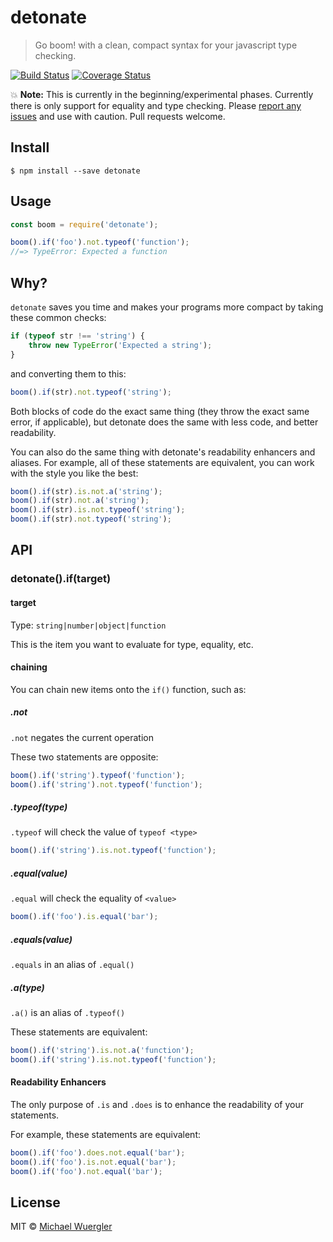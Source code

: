# detonate

> Go boom! with a clean, compact syntax for your javascript type checking.

[![Build Status](https://travis-ci.org/radiovisual/detonate.svg?branch=master)](https://travis-ci.org/radiovisual/detonate) [![Coverage Status](https://coveralls.io/repos/github/radiovisual/detonate/badge.svg?branch=master)](https://coveralls.io/github/radiovisual/detonate?branch=master)
 
:boom: **Note:** This is currently in the beginning/experimental phases. Currently there is only support for equality and type checking. Please [report any issues](https://github.com/radiovisual/detonate/issues) and use with caution. Pull requests welcome.

## Install

```
$ npm install --save detonate
```


## Usage

```js
const boom = require('detonate');

boom().if('foo').not.typeof('function');
//=> TypeError: Expected a function
```

## Why?

`detonate` saves you time and makes your programs more compact by taking these common checks:

```js
if (typeof str !== 'string') {
    throw new TypeError('Expected a string');
}
```

and converting them to this:

```js
boom().if(str).not.typeof('string');
```

Both blocks of code do the exact same thing (they throw the exact same error, if applicable), but detonate does the same with less code, and better readability.

You can also do the same thing with detonate's readability enhancers and aliases. For example, all of these statements are equivalent, you can work with the style you like the best:

```js
boom().if(str).is.not.a('string');
boom().if(str).not.a('string');
boom().if(str).is.not.typeof('string');
boom().if(str).not.typeof('string');
```

## API

### detonate().if(target)

#### target

Type: `string|number|object|function`

This is the item you want to evaluate for type, equality, etc.

#### chaining

You can chain new items onto the `if()` function, such as:

##### .not

`.not` negates the current operation

These two statements are opposite:

```js
boom().if('string').typeof('function');
boom().if('string').not.typeof('function');
```

##### .typeof(type)

`.typeof` will check the value of `typeof <type>`

```js
boom().if('string').is.not.typeof('function');
```

##### .equal(value)

`.equal` will check the equality of `<value>`

```js
boom().if('foo').is.equal('bar');
```

##### .equals(value)

`.equals` in an alias of `.equal()`

##### .a(type)

`.a()` is an alias of `.typeof()`

These statements are equivalent:

```js
boom().if('string').is.not.a('function');
boom().if('string').is.not.typeof('function');
```

#### Readability Enhancers

The only purpose of `.is` and `.does` is to enhance the readability of your statements.

For example, these statements are equivalent:

```js
boom().if('foo').does.not.equal('bar');
boom().if('foo').is.not.equal('bar');
boom().if('foo').not.equal('bar');
```

## License

MIT © [Michael Wuergler](http://numetriclabs.com)

